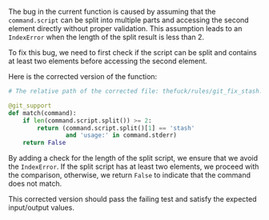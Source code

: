 The bug in the current function is caused by assuming that the `command.script` can be split into multiple parts and accessing the second element directly without proper validation. This assumption leads to an `IndexError` when the length of the split result is less than 2.

To fix this bug, we need to first check if the script can be split and contains at least two elements before accessing the second element.

Here is the corrected version of the function:

```python
# The relative path of the corrected file: thefuck/rules/git_fix_stash.py

@git_support
def match(command):
    if len(command.script.split()) >= 2:
        return (command.script.split()[1] == 'stash'
                and 'usage:' in command.stderr)
    return False
```

By adding a check for the length of the split script, we ensure that we avoid the `IndexError`. If the split script has at least two elements, we proceed with the comparison, otherwise, we return `False` to indicate that the command does not match.

This corrected version should pass the failing test and satisfy the expected input/output values.
